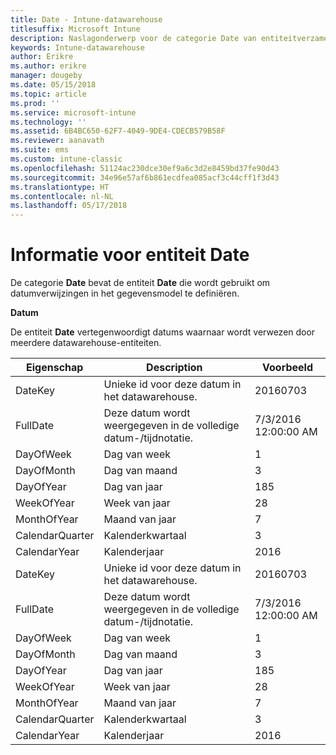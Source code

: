 ```yaml
---
title: Date - Intune-datawarehouse
titlesuffix: Microsoft Intune
description: Naslagonderwerp voor de categorie Date van entiteitverzamelingen in de Intune-datawarehouse-API.
keywords: Intune-datawarehouse
author: Erikre
ms.author: erikre
manager: dougeby
ms.date: 05/15/2018
ms.topic: article
ms.prod: ''
ms.service: microsoft-intune
ms.technology: ''
ms.assetid: 6B4BC650-62F7-4049-9DE4-CDECB579B58F
ms.reviewer: aanavath
ms.suite: ems
ms.custom: intune-classic
ms.openlocfilehash: 51124ac230dce30ef9a6c3d2e8459bd37fe90d43
ms.sourcegitcommit: 34e96e57af6b861ecdfea085acf3c44cff1f3d43
ms.translationtype: HT
ms.contentlocale: nl-NL
ms.lasthandoff: 05/17/2018
---
```

# <a name="reference-for-date-entity"></a>Informatie voor entiteit Date

De categorie **Date** bevat de entiteit **Date** die wordt gebruikt om datumverwijzingen in het gegevensmodel te definiëren.

**Datum**

De entiteit **Date** vertegenwoordigt datums waarnaar wordt verwezen door meerdere datawarehouse-entiteiten.


|    Eigenschap     |                      Description                       |       Voorbeeld        |
|-----------------|--------------------------------------------------------|----------------------|
|     DateKey     | Unieke id voor deze datum in het datawarehouse. |       20160703       |
|    FullDate     |    Deze datum wordt weergegeven in de volledige datum-/tijdnotatie.     | 7/3/2016 12:00:00 AM |
|    DayOfWeek    |                      Dag van week                       |          1           |
|   DayOfMonth    |                      Dag van maand                      |          3           |
|    DayOfYear    |                      Dag van jaar                       |         185          |
|   WeekOfYear    |                      Week van jaar                      |          28          |
|   MonthOfYear   |                   Maand van jaar                    |          7           |
| CalendarQuarter |                    Kalenderkwartaal                    |          3           |
|  CalendarYear   |                     Kalenderjaar                      |         2016         |
|     DateKey     | Unieke id voor deze datum in het datawarehouse. |       20160703       |
|    FullDate     |    Deze datum wordt weergegeven in de volledige datum-/tijdnotatie.     | 7/3/2016 12:00:00 AM |
|    DayOfWeek    |                      Dag van week                       |          1           |
|   DayOfMonth    |                      Dag van maand                      |          3           |
|    DayOfYear    |                      Dag van jaar                       |         185          |
|   WeekOfYear    |                      Week van jaar                      |          28          |
|   MonthOfYear   |                   Maand van jaar                    |          7           |
| CalendarQuarter |                    Kalenderkwartaal                    |          3           |
|  CalendarYear   |                     Kalenderjaar                      |         2016         |


